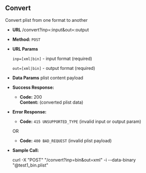 **Convert**
----
  Convert plist from one format to another

* **URL** 
  /convert?inp=:input&out=:output

* **Method:**
  `POST`
  
*  **URL Params**
 
   `inp=[xml|bin]` - input format (required)
   
   `out=[xml|bin]` - output format (required)


* **Data Params**
  plist content payload

* **Success Response:**

  * **Code:** 200 <br />
    **Content:** (converted plist data)
 
* **Error Response:**

  * **Code:** `415 UNSUPPORTED_TYPE` (invalid input or output param)

  OR

  * **Code:** `400 BAD_REQUEST` (invalid plist payload)

* **Sample Call:**

     curl -X "POST" "/convert?inp=bin&out=xml" -i --data-binary "@test1_bin.plist"
